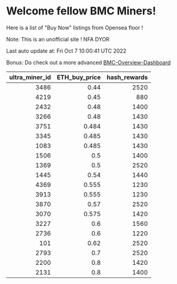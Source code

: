 # Welcome fellow BMC Miners!
Here is a list of "Buy Now" listings from Opensea floor !

Note: This is an unofficial site ! NFA DYOR

Last auto update at: Fri Oct  7 10:00:41 UTC 2022

Bonus: Do check out a more advanced [BMC-Overview-Dashboard](https://dune.com/defifunk/BMC-Overview-Dashboard)


|   ultra_miner_id |   ETH_buy_price |   hash_rewards |
|-----------------:|----------------:|---------------:|
|             3486 |           0.44  |           2520 |
|             4219 |           0.45  |            880 |
|             2432 |           0.48  |           1400 |
|             3266 |           0.48  |           1430 |
|             3751 |           0.484 |           1430 |
|             3345 |           0.485 |           1430 |
|             1083 |           0.485 |           1430 |
|             1506 |           0.5   |           1400 |
|             1369 |           0.5   |           2520 |
|             1445 |           0.54  |           1440 |
|             4369 |           0.555 |           1230 |
|             3913 |           0.555 |           1230 |
|             3870 |           0.57  |           2520 |
|             3070 |           0.575 |           1420 |
|             3227 |           0.6   |           1560 |
|             2736 |           0.6   |           1220 |
|              101 |           0.62  |           2520 |
|             2793 |           0.7   |           2520 |
|             2200 |           0.8   |           1420 |
|             2131 |           0.8   |           1400 |